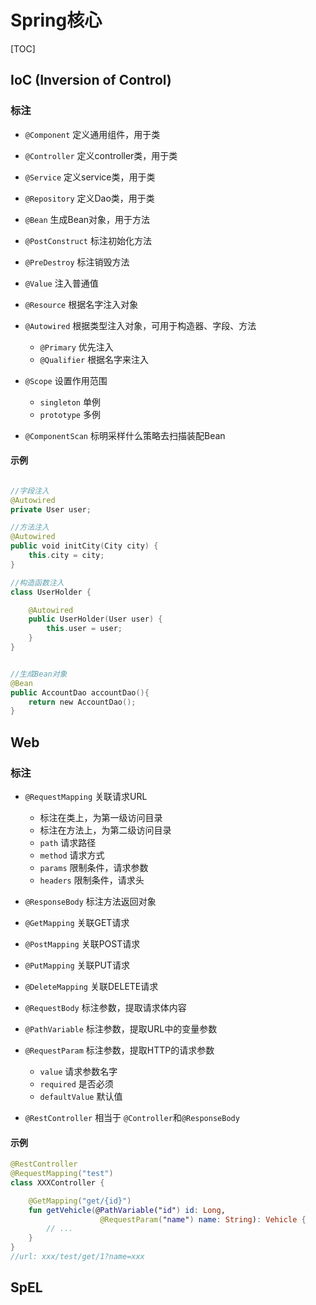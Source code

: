 

# Spring核心

[TOC]



## IoC (Inversion of Control)

### 标注

* `@Component` 	定义通用组件，用于类
* `@Controller` 定义controller类，用于类
* `@Service` 	定义service类，用于类
* `@Repository` 定义Dao类，用于类
* `@Bean`       生成Bean对象，用于方法

* `@PostConstruct` 	标注初始化方法
* `@PreDestroy`  	标注销毁方法

* `@Value` 		注入普通值
* `@Resource` 	根据名字注入对象
* `@Autowired`  根据类型注入对象，可用于构造器、字段、方法
	* `@Primary`    优先注入
	* `@Qualifier`  根据名字来注入
* `@Scope`  	设置作用范围
	* `singleton` 单例
	* `prototype` 多例

* `@ComponentScan` 标明采样什么策略去扫描装配Bean


#### 示例
```kotlin

//字段注入
@Autowired
private User user;

//方法注入
@Autowired
public void initCity(City city) {
	this.city = city;
}

//构造函数注入
class UserHolder {

	@Autowired
	public UserHolder(User user) {
		this.user = user;
	}
}


//生成Bean对象
@Bean
public AccountDao accountDao(){
	return new AccountDao();
}
```



## Web

### 标注
* `@RequestMapping` 关联请求URL
	* 标注在类上，为第一级访问目录
	* 标注在方法上，为第二级访问目录
	* `path` 请求路径
	* `method`  请求方式
	* `params`  限制条件，请求参数
	* `headers` 限制条件，请求头
* `@ResponseBody` 标注方法返回对象

* `@GetMapping` 关联GET请求
* `@PostMapping` 关联POST请求
* `@PutMapping` 关联PUT请求
* `@DeleteMapping` 关联DELETE请求

* `@RequestBody`  标注参数，提取请求体内容
* `@PathVariable` 标注参数，提取URL中的变量参数
* `@RequestParam` 标注参数，提取HTTP的请求参数
	* `value` 请求参数名字
	* `required` 是否必须
	* `defaultValue` 默认值

* `@RestController` 相当于 `@Controller`和`@ResponseBody`


#### 示例
```kotlin
@RestController
@RequestMapping("test")
class XXXController {

	@GetMapping("get/{id}")
	fun getVehicle(@PathVariable("id") id: Long, 
					@RequestParam("name") name: String): Vehicle {
		// ...
	}
}
//url: xxx/test/get/1?name=xxx
```



## SpEL